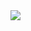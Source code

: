 <a href="https://www.telerik.com/kendo-react-ui?utm_medium=referral&utm_source=npm&utm_campaign=kendo-ui-react-trial-npm-dialogs&utm_content=banner" target="_blank">
<img src="https://www.telerik.com/kendo-react-ui/components/npm-banner.svg">
</a>
